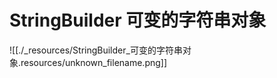 # StringBuilder 可变的字符串对象


![[./_resources/StringBuilder_可变的字符串对象.resources/unknown_filename.png]]


